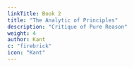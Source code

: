 ```yaml
---
linkTitle: Book 2
title: "The Analytic of Principles"
description: "Critique of Pure Reason"
weight: 4
author: Kant
c: "firebrick"
icon: "Kant"
---
```

